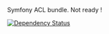 Symfony ACL bundle.
Not ready !

[![Dependency Status](https://www.versioneye.com/user/projects/5a82f63b0fb24f76f2c4fb65/badge.svg?style=flat-square)](https://www.versioneye.com/user/projects/5a82f63b0fb24f76f2c4fb65)
